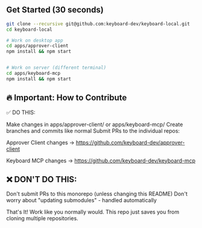 ## Get Started (30 seconds)

```bash
git clone --recursive git@github.com:keyboard-dev/keyboard-local.git
cd keyboard-local

# Work on desktop app
cd apps/approver-client
npm install && npm start


# Work on server (different terminal)
cd apps/keyboard-mcp
npm install && npm start
```

## 🔥 Important: How to Contribute
✅ DO THIS:

Make changes in apps/approver-client/ or apps/keyboard-mcp/
Create branches and commits like normal
Submit PRs to the individual repos:

Approver Client changes → https://github.com/keyboard-dev/approver-client

Keyboard MCP changes → https://github.com/keyboard-dev/keyboard-mcp



## ❌ DON'T DO THIS:

Don't submit PRs to this monorepo (unless changing this README)
Don't worry about "updating submodules" - handled automatically

That's It!
Work like you normally would. This repo just saves you from cloning multiple repositories.
